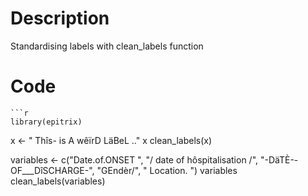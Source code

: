 # Description
Standardising labels with clean_labels function

# Code
```
```r
library(epitrix)
```
x <- " Thîs- is A   wêïrD LäBeL .."
x
clean_labels(x)

variables <- c("Date.of.ONSET ",
               "/  date of hôspitalisation  /",
               "-DäTÈ--OF___DîSCHARGE-",
               "GEndèr/",
               "  Location. ")
variables
clean_labels(variables)

```